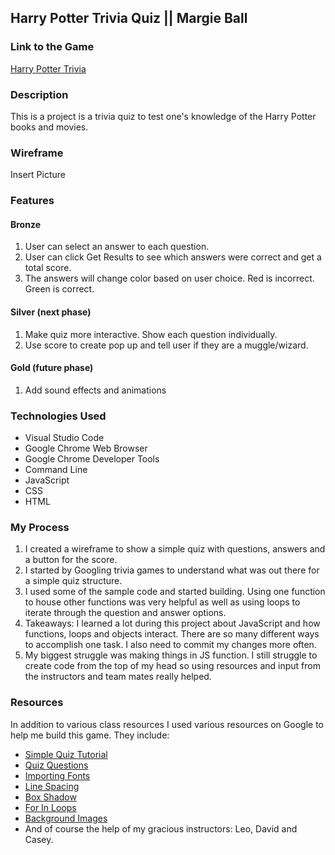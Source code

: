 ## Harry Potter Trivia Quiz || Margie Ball

### Link to the Game
[Harry Potter Trivia](https://margenta2.github.io/gameproject.github.io/)

### Description
This is a project is a trivia quiz to test one's knowledge of the Harry Potter books and movies. 

### Wireframe
Insert Picture

### Features
#### Bronze
1. User can select an answer to each question.
2. User can click Get Results to see which answers were correct and get a total score.
3. The answers will change color based on user choice. Red is incorrect. Green is correct.
#### Silver (next phase)
1. Make quiz more interactive. Show each question individually. 
2. Use score to create pop up and tell user if they are a muggle/wizard.
#### Gold (future phase)
1. Add sound effects and animations

### Technologies Used
* Visual Studio Code
* Google Chrome Web Browser
* Google Chrome Developer Tools
* Command Line
* JavaScript
* CSS
* HTML

### My Process
1. I created a wireframe to show a simple quiz with questions, answers and a button for the score.
2. I started by Googling trivia games to understand what was out there for a simple quiz structure.
3. I used some of the sample code and started building. Using one function to house other functions was very helpful as well as using loops to iterate through the question and answer options.
4. Takeaways: I learned a lot during this project about JavaScript and how functions, loops and objects interact. There are so many different ways to accomplish one task. I also need to commit my changes more often.
5. My biggest struggle was making things in JS function. I still struggle to create code from the top of my head so using resources and input from the instructors and team mates really helped.


### Resources
In addition to various class resources I used various resources on Google to help me build this game. They include:
* [Simple Quiz Tutorial](https://simplestepscode.com/javascript-quiz-tutorial/)
* [Quiz Questions](https://simplestepscode.com/javascript-quiz-tutorial/)
* [Importing Fonts](https://stackoverflow.com/questions/7961721/how-do-i-install-a-custom-font-on-an-html-site)
* [Line Spacing](https://www.w3schools.com/cssref/pr_dim_line-height.asp)
* [Box Shadow](https://www.w3schools.com/cssref/css3_pr_box-shadow.asp)
* [For In Loops](https://www.javascripttutorial.net/javascript-for-in/Quiz)
* [Background Images](https://css-tricks.com/almanac/properties/b/background-repeat/)
* And of course the help of my gracious instructors: Leo, David and Casey.
